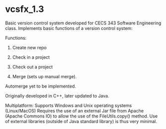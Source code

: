 # vcsfx_1.3
Basic version control system developed for CECS 343 Software Engineering class. Implements basic functions of a version control system: 

Functions:

1) Create new repo

2) Check in a project

3) Check out a project

4) Merge (sets up manual merge).

Automerge yet to be implemented.

Originally developed in C++, later updated to Java.

Multiplatform: Supports Windows and Unix operating systems (Linux/MacOS)
Requires the use of an external Jar file from Apache (Apache Commons IO) to allow the use
of the FileUtils.copy() method. Use of external libraries (outside of Java standard library) is thus very minimal.
